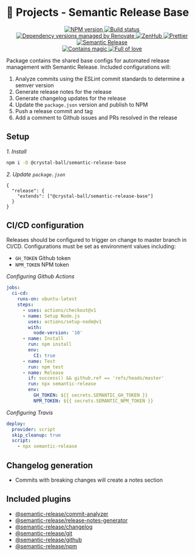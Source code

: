 # 🔮 Projects - Semantic Release Base

<p align="center">
  <a href="https://www.npmjs.com/package/@crystal-ball/semantic-release-base">
    <img src="https://img.shields.io/npm/v/@crystal-ball/semantic-release-base.svg?style=flat-square" alt="NPM version">
  </a>
  <a href="https://github.com/crystal-ball/semantic-release-base/actions?workflow=CI%2FCD">
    <img src="https://github.com/crystal-ball/semantic-release-base/workflows/CI%2FCD/badge.svg" alt="Build status" />
  </a>
  <a href="https://renovatebot.com/">
    <img src="https://img.shields.io/badge/Renovate-enabled-32c3c2.svg" alt="Dependency versions managed by Renovate" />
  </a>
  <a href="https://github.com/crystal-ball/semantic-release-base#zenhub">
    <img src="https://img.shields.io/badge/shipping_faster_with-ZenHub-5e60ba.svg?style=flat-square" alt="ZenHub" />
  </a>
  <a href="https://prettier.io/">
    <img src="https://img.shields.io/badge/styled_with-prettier-ff69b4.svg" alt="Prettier">
  </a>
  <a href="https://semantic-release.gitbook.io">
    <img src="https://img.shields.io/badge/%20%20%F0%9F%93%A6%F0%9F%9A%80-semantic_release-e10079.svg" alt="Semantic Release">
  </a>

  <br />
  <a href="https://github.com/crystal-ball">
    <img src="https://img.shields.io/badge/%F0%9F%94%AE%E2%9C%A8-contains_magic-D831D7.svg" alt="Contains magic" />
  </a>
  <a href="https://github.com/crystal-ball/crystal-ball.github.io">
    <img src="https://img.shields.io/badge/%F0%9F%92%96%F0%9F%8C%88-full_of_love-F5499E.svg" alt="Full of love" />
  </a>
</p>

Package contains the shared base configs for automated release management with
Semantic Release. Included configurations will:

1. Analyze commits using the ESLint commit standards to determine a semver
   version
1. Generate release notes for the release
1. Generate changelog updates for the release
1. Update the `package.json` version and publish to NPM
1. Push a release commit and tag
1. Add a comment to Github issues and PRs resolved in the release

## Setup

_1. Install_

```sh
npm i -D @crystal-ball/semantic-release-base
```

_2. Update `package.json`_

```
{
  "release": {
    "extends": ["@crystal-ball/semantic-release-base"]
  }
}
```

## CI/CD configuration

Releases should be configured to trigger on change to master branch in CI/CD.
Configurations must be set as environment values including:

- `GH_TOKEN` Github token
- `NPM_TOKEN` NPM token

_Configuring Github Actions_

```yml
jobs:
  ci-cd:
    runs-on: ubuntu-latest
    steps:
      - uses: actions/checkout@v1
      - name: Setup Node.js
        uses: actions/setup-node@v1
        with:
          node-version: '10'
      - name: Install
        run: npm install
        env:
          CI: true
      - name: Test
        run: npm test
      - name: Release
        if: success() && github.ref == 'refs/heads/master'
        run: npx semantic-release
        env:
          GH_TOKEN: ${{ secrets.SEMANTIC_GH_TOKEN }}
          NPM_TOKEN: ${{ secrets.SEMANTIC_NPM_TOKEN }}
```

_Configuring Travis_

```yml
deploy:
  provider: script
  skip_cleanup: true
  script:
    - npx semantic-release
```

## Changelog generation

- Commits with breaking changes will create a notes section

## Included plugins

- [@semantic-release/commit-analyzer][]
- [@semantic-release/release-notes-generator][]
- [@semantic-release/changelog][]
- [@semantic-release/git][]
- [@semantic-release/github][]
- [@semantic-release/npm][]

 <!-- Links -->

[@semantic-release/commit-analyzer]:
  https://github.com/semantic-release/commit-analyzer
[@semantic-release/release-notes-generator]:
  https://github.com/semantic-release/release-notes-generator
[@semantic-release/changelog]: https://github.com/semantic-release/changelog
[@semantic-release/git]: https://github.com/semantic-release/git
[@semantic-release/github]: https://github.com/semantic-release/github
[@semantic-release/npm]: https://github.com/semantic-release/npm
